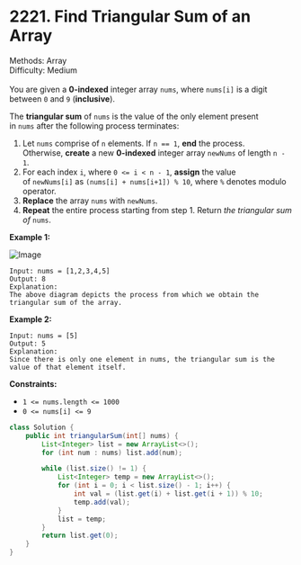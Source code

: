 # 2221. Find Triangular Sum of an Array  

  Methods: Array </br> Difficulty: Medium </br> </br>You are given a **0-indexed** integer array `nums`, where `nums[i]` is a digit between `0` and `9` (**inclusive**).

The **triangular sum** of `nums` is the value of the only element present in `nums` after the following process terminates:

1. Let `nums` comprise of `n` elements. If `n == 1`, **end** the process. Otherwise, **create** a new **0-indexed** integer array `newNums` of length `n - 1`.
1. For each index `i`, where `0 <= i < n - 1`, **assign** the value of `newNums[i]` as `(nums[i] + nums[i+1]) % 10`, where `%` denotes modulo operator.
1. **Replace** the array `nums` with `newNums`.
1. **Repeat** the entire process starting from step 1.
Return *the triangular sum of* `nums`.

**Example 1:**

![Image](https://assets.leetcode.com/uploads/2022/02/22/ex1drawio.png)

```plain text
Input: nums = [1,2,3,4,5]
Output: 8
Explanation:
The above diagram depicts the process from which we obtain the triangular sum of the array.
```

**Example 2:**

```plain text
Input: nums = [5]
Output: 5
Explanation:
Since there is only one element in nums, the triangular sum is the value of that element itself.
```

**Constraints:**

- `1 <= nums.length <= 1000`
- `0 <= nums[i] <= 9`
```java
class Solution {
    public int triangularSum(int[] nums) {
        List<Integer> list = new ArrayList<>();
        for (int num : nums) list.add(num);

        while (list.size() != 1) {
            List<Integer> temp = new ArrayList<>();
            for (int i = 0; i < list.size() - 1; i++) {
                int val = (list.get(i) + list.get(i + 1)) % 10;
                temp.add(val);
            }
            list = temp;
        }
        return list.get(0);
    }
}
```

